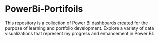 # PowerBi-Portifoils
This repository is a collection of Power BI dashboards created for the purpose of learning and portfolio development. Explore a variety of data visualizations that represent my progress and enhancement in Power BI.
